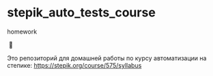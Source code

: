 # stepik\_auto\_tests\_course

homework



&nbsp;🖖

Это репозиторий для домашней работы по курсу автоматизации на степике: https://stepik.org/course/575/syllabus

